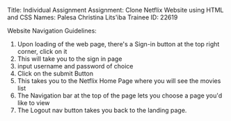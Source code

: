 Title: Individual Assignment 
Assignment: Clone Netflix Website using HTML and CSS
Names: Palesa Christina Lits'iba
Trainee ID: 22619

Website Navigation Guidelines:

1. Upon loading of the web page, there's a Sign-in button at the top right corner, click on it
2. This will take you to the sign in page
3. input username and password of choice
4. Click on the submit Button
5. This takes you to the Netflix Home Page where you will see the movies list
6. The Navigation bar at the top of the page lets you choose a page you'd like to view
7. The Logout nav button takes you back to the landing page.
